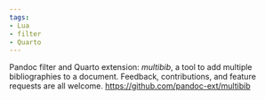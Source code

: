 ```yaml
---
tags:
- Lua
- filter
- Quarto
---
```


Pandoc filter and Quarto extension: *multibib*, a tool to add multiple
bibliographies to a document. Feedback, contributions, and feature
requests are all welcome. https://github.com/pandoc-ext/multibib

